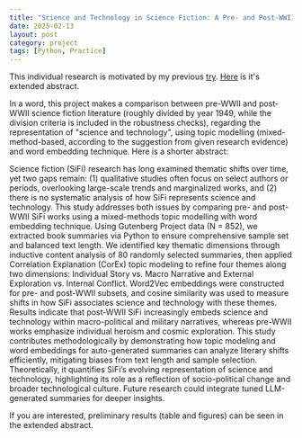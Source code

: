 ```yaml
---
title: "Science and Technology in Science Fiction: A Pre- and Post-WWII Comparison through Word Embedding and Mixed-Method Topic Modelling"
date: 2025-02-13
layout: post
category: project
tags: [Python, Practice]
---
```


This individual research is motivated by my previous [try](https://mooneater0912.github.io/post/2024/12/17/Gutenberg). [Here](https://mooneater0912.github.io/files/Gutengerg_extended_abstract.pdf) is it's extended abstract.

In a word, this project makes a comparison between pre-WWII and post-WWII science fiction literature (roughly divided by year 1949, while the division criteria is included in the robustness checks), regarding the representation of "science and technology", using topic modelling (mixed-method-based, according to the suggestion from given research evidence) and word embedding technique. Here is a shorter abstract:

Science fiction (SiFi) research has long examined thematic shifts over time, yet two gaps remain: (1) qualitative studies often focus on select authors or periods, overlooking large-scale trends and marginalized works, and (2) there is no systematic analysis of how SiFi represents science and technology. This study addresses both issues by comparing pre- and post-WWII SiFi works using a mixed-methods topic modelling with word embedding technique. Using Gutenberg Project data (N = 852), we extracted book summaries via Python to ensure comprehensive sample set and balanced text length. We identified key thematic dimensions through inductive content analysis of 80 randomly selected summaries, then applied Correlation Explanation (CorEx) topic modeling to refine four themes along two dimensions: Individual Story vs. Macro Narrative and External Exploration vs. Internal Conflict. Word2Vec embeddings were constructed for pre- and post-WWII subsets, and cosine similarity was used to measure shifts in how SiFi associates science and technology with these themes. Results indicate that post-WWII SiFi increasingly embeds science and technology within macro-political and military narratives, whereas pre-WWII works emphasize individual heroism and cosmic exploration. This study contributes methodologically by demonstrating how topic modeling and word embeddings for auto-generated summaries can analyze literary shifts efficiently, mitigating biases from text length and sample selection. Theoretically, it quantifies SiFi’s evolving representation of science and technology, highlighting its role as a reflection of socio-political change and broader technological culture. Future research could integrate tuned LLM-generated summaries for deeper insights.

If you are interested, preliminary results (table and figures) can be seen in the extended abstract.

